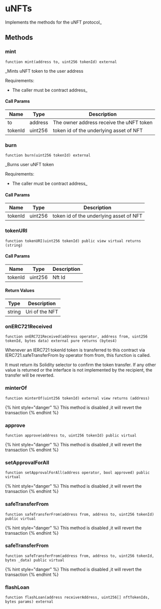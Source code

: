 # uNFTs

Implements the methods for the uNFT protocol_

## Methods

### mint

```
function mint(address to, uint256 tokenId) external
```

_Mints uNFT token to the user address

Requirements:
 - The caller must be contract address_

#### Call Params

| Name | Type | Description |
| ---- | ---- | ----------- |
| to | address | The owner address receive the uNFT token |
| tokenId | uint256 | token id of the underlying asset of NFT |

### burn

```
function burn(uint256 tokenId) external
```

_Burns user uNFT token

Requirements:
 - The caller must be contract address_

#### Call Params

| Name | Type | Description |
| ---- | ---- | ----------- |
| tokenId | uint256 | token id of the underlying asset of NFT |


### tokenURI

```
function tokenURI(uint256 tokenId) public view virtual returns (string)
```

#### Call Params

| Name         | Type    | Description|
| ------------ | ------- |------------------------------- |
| tokenId       |uint256  | Nft Id|

#### Return Values
 Type    | Description|
 ------- |------------------------------- |
string  | Uri of the NFT|

### onERC721Received

```
function onERC721Received(address operator, address from, uint256 tokenId, bytes data) external pure returns (bytes4)
```
Whenever an IERC721 tokenId token is transferred to this contract via IERC721.safeTransferFrom by operator from from, this function is called.

It must return its Solidity selector to confirm the token transfer. If any other value is returned or the interface is not implemented by the recipient, the transfer will be reverted.


### minterOf

```
function minterOf(uint256 tokenId) external view returns (address)
```
{% hint style="danger" %}
This method is disabled ,it will revert the transaction
{% endhint %}

### approve

```
function approve(address to, uint256 tokenId) public virtual
```

{% hint style="danger" %}
This method is disabled ,it will revert the transaction
{% endhint %}

### setApprovalForAll

```
function setApprovalForAll(address operator, bool approved) public virtual
```
{% hint style="danger" %}
This method is disabled ,it will revert the transaction
{% endhint %}


### safeTransferFrom

```
function safeTransferFrom(address from, address to, uint256 tokenId) public virtual
```
{% hint style="danger" %}
This method is disabled ,it will revert the transaction
{% endhint %}

### safeTransferFrom

```
function safeTransferFrom(address from, address to, uint256 tokenId, bytes _data) public virtual
```
{% hint style="danger" %}
This method is disabled ,it will revert the transaction
{% endhint %}
### flashLoan

```
function flashLoan(address receiverAddress, uint256[] nftTokenIds, bytes params) external
```
